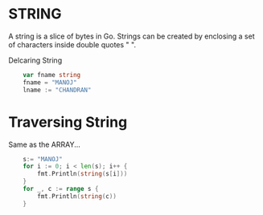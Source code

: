 # STRING
A string is a slice of bytes in Go. Strings can be created by enclosing a set of characters inside double quotes " ".

Delcaring String
```go
	var fname string
	fname = "MANOJ"
	lname := "CHANDRAN"
```

# Traversing String
Same as the ARRAY...
```go
    s:= "MANOJ"
    for i := 0; i < len(s); i++ {
        fmt.Println(string(s[i]))
    }
    for _, c := range s {
        fmt.Println(string(c))
    }	
```
